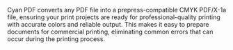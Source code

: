 Cyan PDF converts any PDF file into a prepress-compatible CMYK PDF/X-1a file, ensuring your print projects are ready for professional-quality printing with accurate colors and reliable output.  This makes it easy to prepare documents for commercial printing, eliminating common errors that can occur during the printing process.
